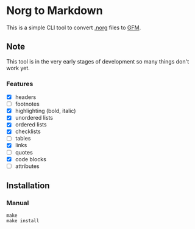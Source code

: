 # Norg to Markdown
This is a simple CLI tool to convert [.norg](https://github.com/nvim-neorg/norg-specs/blob/main/1.0-specification.norg) files to [GFM](https://github.github.com/gfm/). 

## Note
This tool is in the very early stages of development so many things don't work yet.

### Features
- [x] headers
- [ ] footnotes
- [x] highlighting (bold, italic)
- [x] unordered lists
- [x] ordered lists
- [x] checklists
- [ ] tables
- [x] links
- [ ] quotes
- [x] code blocks
- [ ] attributes

## Installation

### Manual
```shell
make  
make install
```
